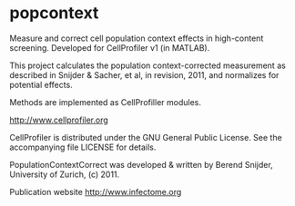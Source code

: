 popcontext
==========

Measure and correct cell population context effects in high-content screening.
Developed for CellProfiler v1 (in MATLAB).

This project calculates the population context-corrected measurement as
described in Snijder & Sacher, et al, in revision, 2011, and normalizes for 
potential effects.

Methods are implemented as CellProfiller modules.

http://www.cellprofiler.org

CellProfiler is distributed under the GNU General Public License.
See the accompanying file LICENSE for details.

PopulationContextCorrect was developed & written by Berend Snijder,
University of Zurich, (c) 2011.

Publication website http://www.infectome.org

